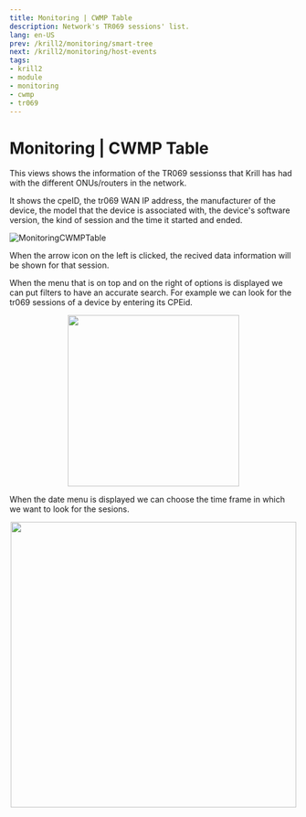 ```yaml
---
title: Monitoring | CWMP Table
description: Network's TR069 sessions' list.
lang: en-US
prev: /krill2/monitoring/smart-tree
next: /krill2/monitoring/host-events
tags:
- krill2
- module
- monitoring
- cwmp
- tr069
---
```

# Monitoring | CWMP Table

This views shows the information of the TR069 sessionss that Krill has had with the different ONUs/routers in the network.

It shows the cpeID, the tr069 WAN IP address, the manufacturer of the device, the model that the device is associated with, the device's software version, the kind of session and the time it started and ended.

![MonitoringCWMPTable](/img/krill2/monitoring/0801.png)

When the arrow icon on the left is clicked, the recived data information will be shown for that session.

When the menu that is on top and on the right of options is displayed we can put filters to have an accurate search. For example we can look for the tr069 sessions of a device by entering its CPEid.

<p align="center"><img src="/img/krill2/monitoring/0802.png" width="300"></p>

When the date menu is displayed we can choose the time frame in which we want to look for the sesions.

<p align="center"><img src="/img/krill2/monitoring/0803.png" width="500"></p>
